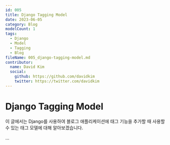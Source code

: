 ```yaml
---
id: 005
title: Django Tagging Model
date: 2023-06-05
category: Blog
modelCount: 1
tags:
  - Django
  - Model
  - Tagging
  - Blog
fileName: 005_django-tagging-model.md
contributor:
  name: David Kim
  social:
    github: https://github.com/davidkim
    twitter: https://twitter.com/davidkim
---
```


# Django Tagging Model

이 글에서는 Django를 사용하여 블로그 애플리케이션에 태그 기능을 추가할 때 사용할 수 있는 태그 모델에 대해 알아보겠습니다.

...
